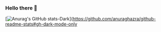 ### Hello there 👋
[![Anurag's GitHub stats-Dark](https://github-readme-stats.vercel.app/api?username=mhg77&show_icons=true&theme=dark#gh-dark-mode-only)](https://github.com/anuraghazra/github-readme-stats#gh-dark-mode-only
<!--
**mhg77/mhg77** is a ✨ _special_ ✨ repository because its `README.md` (this file) appears on your GitHub profile.

Here are some ideas to get you started:

- 🔭 I’m currently working on ...
- 🌱 I’m currently learning ...
- 👯 I’m looking to collaborate on ...
- 🤔 I’m looking for help with ...
- 💬 Ask me about ...
- 📫 How to reach me: ...
- 😄 Pronouns: ...
- ⚡ Fun fact: ...
-->
